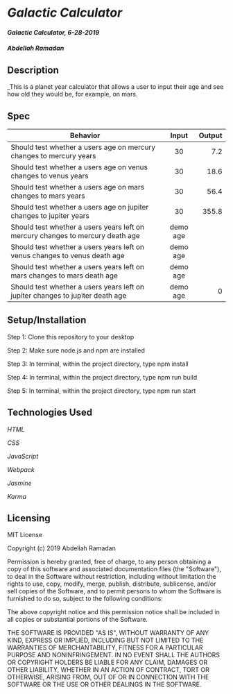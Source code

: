 # _Galactic Calculator_

#### _Galactic Calculator, 6-28-2019_

#### _Abdellah Ramadan_

## Description

_This is a planet year calculator that allows a user to input their age and see how old they would be, for example, on mars.

## Spec

|                          Behavior                          |        Input       |    Output |
| ---------------------------------------------------------- |:------------------:| ---------:|
| Should test whether a users age on mercury changes to mercury years | 30 | 7.2 |
| Should test whether a users age on venus changes to venus years | 30 | 18.6 |
| Should test whether a users age on mars changes to mars years | 30 | 56.4 |
| Should test whether a users age on jupiter changes to jupiter years | 30 | 355.8 |
| Should test whether a users years left on mercury changes to mercury death age | demo age |  |
| Should test whether a users years left on venus changes to venus death age | demo age |  |
| Should test whether a users years left on mars changes to mars death age| demo age |  |
| Should test whether a users years left on jupiter changes to jupiter death age | demo age | 0 |


## Setup/Installation

Step 1: Clone this repository to your desktop

Step 2: Make sure node.js and npm are installed

Step 3: In terminal, within the project directory, type npm install

Step 4: In terminal, within the project directory, type npm run build

Step 5: In terminal, within the project directory, type npm run start

## Technologies Used

_HTML_

_CSS_

_JavaScript_

_Webpack_

_Jasmine_

_Karma_

## Licensing

MIT License

Copyright (c) 2019 Abdellah Ramadan

Permission is hereby granted, free of charge, to any person obtaining a copy
of this software and associated documentation files (the "Software"), to deal
in the Software without restriction, including without limitation the rights
to use, copy, modify, merge, publish, distribute, sublicense, and/or sell
copies of the Software, and to permit persons to whom the Software is
furnished to do so, subject to the following conditions:

The above copyright notice and this permission notice shall be included in all
copies or substantial portions of the Software.

THE SOFTWARE IS PROVIDED "AS IS", WITHOUT WARRANTY OF ANY KIND, EXPRESS OR
IMPLIED, INCLUDING BUT NOT LIMITED TO THE WARRANTIES OF MERCHANTABILITY,
FITNESS FOR A PARTICULAR PURPOSE AND NONINFRINGEMENT. IN NO EVENT SHALL THE
AUTHORS OR COPYRIGHT HOLDERS BE LIABLE FOR ANY CLAIM, DAMAGES OR OTHER
LIABILITY, WHETHER IN AN ACTION OF CONTRACT, TORT OR OTHERWISE, ARISING FROM,
OUT OF OR IN CONNECTION WITH THE SOFTWARE OR THE USE OR OTHER DEALINGS IN THE
SOFTWARE.
